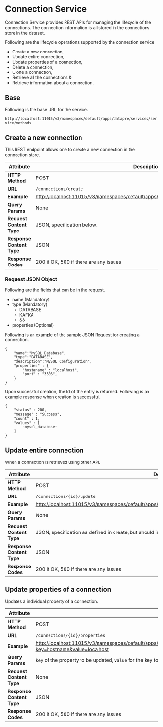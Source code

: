 # Connection Service

Connection Service provides REST APIs for managing the lifecycle of the
connections. The connection information is all stored in the connections
store in the dataset.

Following are the lifecycle operations supported by the connection service

* Create a new connection,
* Update entire connection,
* Update properties of a connection,
* Delete a connection,
* Clone a connection,
* Retrieve all the connections &
* Retrieve information about a connection.

## Base

Following is the base URL for the service.

```http://localhost:11015/v3/namespaces/default/apps/datapre/services/service/methods```

## Create a new connection

This REST endpoint allows one to create a new connection in the connection
store.

| Attribute  | Description / Example |
| ---------- | --------------------- |
| **HTTP Method**  |     POST  |
| **URL**  | ```/connections/create```     |
| **Example** | [http://localhost:11015/v3/namespaces/default/apps/datapre/services/service/methods/connections/create](http://localhost:11015/v3/namespaces/default/apps/datapre/services/service/methods/connections/create) |
| **Query Params** | None |
| **Request Content Type** | JSON, specification below. |
| **Response Content Type** | JSON |
| **Response Codes** | 200 if OK, 500 if there are any issues |

### Request JSON Object

Following are the fields that can be in the request.

* name (Mandatory)
* type (Mandatory)
  * DATABASE
  * KAFKA
  * S3
* properties (Optional)

Following is an example of the sample JSON Request for creating a
connection.

```
{
    "name":"MySQL Database",
    "type":"DATABASE",
    "description":"MySQL Configuration",
    "properties" : {
        "hostaname" : "localhost",
        "port" : "3306",
    }
}
```

Upon successful creation, the Id of the entry is returned. Following is an
example response when creation is successful.

```
{
    "status" : 200,
    "message" : "Success",
    "count" : 1,
    "values" : [
        "mysql_database"
    ]
}
```


## Update entire connection

When a connection is retrieved using other API.

| Attribute  | Description / Example |
| ---------- | --------------------- |
| **HTTP Method**  |     POST  |
| **URL**  | ```/connections/{id}/update```     |
| **Example** | [http://localhost:11015/v3/namespaces/default/apps/datapre/services/service/methods/connections/mysql_database/update](http://localhost:11015/v3/namespaces/default/apps/datapre/services/service/methods/connections/mysql_database/update) |
| **Query Params** | None |
| **Request Content Type** | JSON, specification as defined in create, but should include fields of the properties. |
| **Response Content Type** | JSON |
| **Response Codes** | 200 if OK, 500 if there are any issues |

## Update properties of a connection

Updates a individual property of a connection.

| Attribute  | Description / Example |
| ---------- | --------------------- |
| **HTTP Method**  |     POST  |
| **URL**  | ```/connections/{id}/properties```     |
| **Example** | [http://localhost:11015/v3/namespaces/default/apps/datapre/services/service/methods/connections/mysql_database/properties?key=hostname&value=localhost](http://localhost:11015/v3/namespaces/default/apps/datapre/services/service/methods/connections/mysql_database/properties?key=hostname&value=localhost) |
| **Query Params** | ```key``` of the property to be updated, ```value``` for the key to be updated. |
| **Request Content Type** | None |
| **Response Content Type** | JSON |
| **Response Codes** | 200 if OK, 500 if there are any issues |
